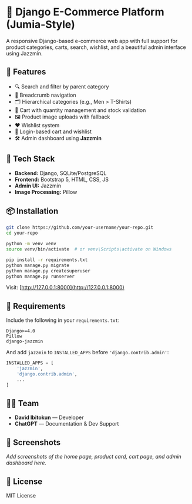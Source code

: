 # 🛒 Django E-Commerce Platform (Jumia-Style)

A responsive Django-based e-commerce web app with full support for product categories, carts, search, wishlist, and a beautiful admin interface using Jazzmin.

## 🚀 Features

- 🔍 Search and filter by parent category
- 🧭 Breadcrumb navigation
- 🗂 Hierarchical categories (e.g., Men > T-Shirts)
- 🛒 Cart with quantity management and stock validation
- 🖼 Product image uploads with fallback
- ❤️ Wishlist system
- 🔐 Login-based cart and wishlist
- 🛠 Admin dashboard using **Jazzmin**

## 💾 Tech Stack

- **Backend:** Django, SQLite/PostgreSQL
- **Frontend:** Bootstrap 5, HTML, CSS, JS
- **Admin UI:** Jazzmin
- **Image Processing:** Pillow

## 📦 Installation

```bash
git clone https://github.com/your-username/your-repo.git
cd your-repo

python -m venv venv
source venv/bin/activate  # or venv\Scripts\activate on Windows

pip install -r requirements.txt
python manage.py migrate
python manage.py createsuperuser
python manage.py runserver
```

Visit: [http://127.0.0.1:8000](http://127.0.0.1:8000)

## 📜 Requirements

Include the following in your `requirements.txt`:

```
Django>=4.0
Pillow
django-jazzmin
```

And add `jazzmin` to `INSTALLED_APPS` before `'django.contrib.admin'`:

```python
INSTALLED_APPS = [
    'jazzmin',
    'django.contrib.admin',
    ...
]
```

## 🧑‍💻 Team

- **David Ibitokun** — Developer  
- **ChatGPT** — Documentation & Dev Support

## 📸 Screenshots

_Add screenshots of the home page, product card, cart page, and admin dashboard here._

## 📝 License

MIT License
